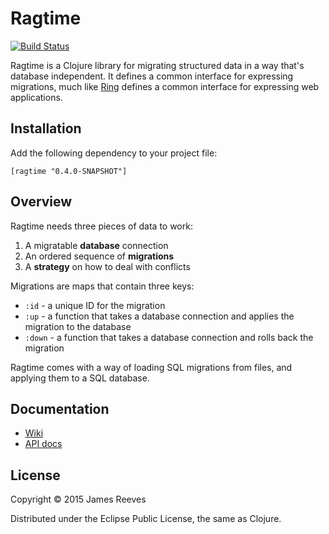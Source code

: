 # Ragtime

[![Build Status](https://travis-ci.org/weavejester/ragtime.svg?branch=dev)](https://travis-ci.org/weavejester/ragtime)

Ragtime is a Clojure library for migrating structured data in a way
that's database independent. It defines a common interface for
expressing migrations, much like [Ring][] defines a common interface
for expressing web applications.

[ring]: https://github.com/ring-clojure/ring

## Installation

Add the following dependency to your project file:

    [ragtime "0.4.0-SNAPSHOT"]

## Overview

Ragtime needs three pieces of data to work:

1. A migratable **database** connection
2. An ordered sequence of **migrations**
3. A **strategy** on how to deal with conflicts

Migrations are maps that contain three keys:

* `:id`   - a unique ID for the migration
* `:up`   - a function that takes a database connection and applies
            the migration to the database
* `:down` - a function that takes a database connection and rolls back
            the migration

Ragtime comes with a way of loading SQL migrations from files, and
applying them to a SQL database.

## Documentation

* [Wiki](https://github.com/weavejester/ragtime/wiki)
* [API docs](http://weavejester.github.com/ragtime)

## License

Copyright © 2015 James Reeves

Distributed under the Eclipse Public License, the same as Clojure.
